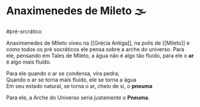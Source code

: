 # Anaximenedes de Mileto 🌫
#pré-srcrático

Anaximenedes de MIleto viveu na [[Grécia Antiga]], na polis de [[Mileto]] e como todos os pré socráticos ele pensa sobre a arche do universo. Para ele, pensando em Tales de Mileto, a água não é algo tão fluido, para ele o **ar** é algo mais fluído.

Para ele quando o ar se condensa, vira pedra;  
Quando o ar se torna mais fluído, ele se torna a água  
Em seu estado natural, se torna o ar, cheio de si, o **pneuma**

Para ele, a Arche do Universo seria justamente o **Pneuma**.
